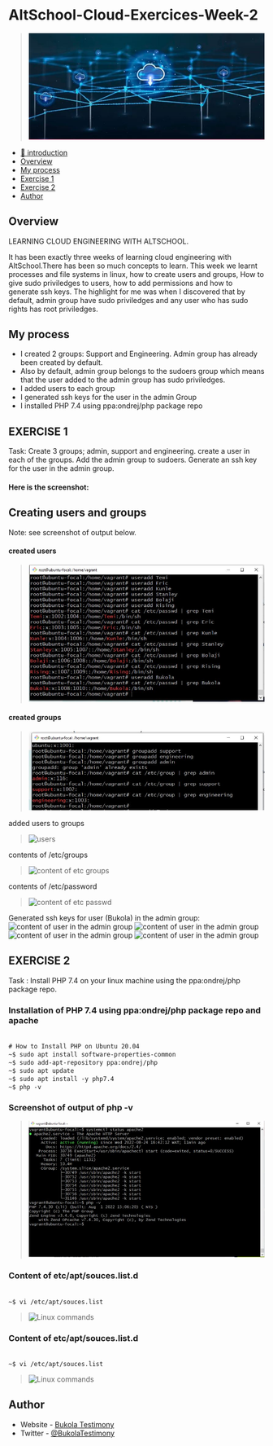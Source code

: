   # AltSchool-Cloud-Exercices-Week-2

> ![AltSchool Cloud Exercices](./cloud3.JPG)

- [📔 introduction](https://github.com/Bukola-Testimony/AltSchool-Cloud-Exercices)
- [Overview](#overview) 
- [My process](#my-process)
- [Exercise 1](#exercise-1)
- [Exercise 2](#exercise-2)
- [Author](#author)



## Overview
LEARNING CLOUD ENGINEERING WITH ALTSCHOOL.

It has been exactly three weeks of learning cloud engineering with AltSchool.There has been so much concepts to learn. This week we learnt processes and file systems in linux, how to create users and groups, How to give sudo priviledges to users, how to add permissions and how to generate ssh keys. 
The highlight for me was when I discovered that by default, admin group have sudo priviledges and any user who has sudo rights has root priviledges.



## My process
- I created 2 groups: Support and Engineering. Admin group has already been created by default.
- Also by default, admin group belongs to the sudoers group which means that the user added to the admin group has sudo priviledges.
- I added users to each group
- I generated ssh keys for the user in the admin Group
- I installed PHP 7.4 using ppa:ondrej/php package repo



## EXERCISE 1
Task: Create 3 groups; admin, support and engineering.
create a user in each of the groups.
Add the admin group to sudoers.
Generate an ssh key for the user in the admin group.



#### Here is the screenshot:

## Creating users and groups  
Note: see screenshot of output below.
<br/>

#### created users
> <img src="./exercise1/users.JPG" alt="groups">



#### created groups
> <img src="./exercise1/Capture.JPG" alt="groups">


added users to groups
> <img src=".exercise1/Group-users.JPG" alt="users">


contents of /etc/groups
> <img src=".exercise1/etc-group.JPG" alt="content of etc groups">


contents of /etc/password
> <img src=".exercise1/etc-passwd.JPG" alt="content of etc passwd">


Generated ssh keys for user (Bukola) in the admin group:
<img src=".exercise1/sshKeygen.JPG" alt="content of user in the admin group">
<img src=".exercise1/sshkeygen1.JPG" alt="content of user in the admin group">
<img src=".exercise1/pub-keys.JPG" alt="content of user in the admin group">
<img src=".exercise1/user-privatekey.JPG" alt="content of user in the admin group">




## EXERCISE 2
Task : Install PHP 7.4 on your linux machine using the ppa:ondrej/php package repo.


###  Installation of PHP 7.4 using ppa:ondrej/php package repo and apache

```console

# How to Install PHP on Ubuntu 20.04 
~$ sudo apt install software-properties-common
~$ sudo add-apt-repository ppa:ondrej/php
~$ sudo apt update
~$ sudo apt install -y php7.4
~$ php -v 

```

### Screenshot of output of php -v
> <img src="./exercise2/PHP.JPG" alt="linux commands">



### Content of etc/apt/souces.list.d

```console

~$ vi /etc/apt/souces.list 

```
> <img src="./exercise1/sources.list.JPG" alt="Linux commands">






### Content of etc/apt/souces.list.d
```console

~$ vi /etc/apt/souces.list 

```
> <img src="./exercise1/etc-apt-source.list.JPG" alt="Linux commands">




## Author

- Website - [Bukola Testimony](https://bukola-testimony.github.io/My-Portfolio-website/)
- Twitter - [@BukolaTestimony](https://twitter.com/BukolaTestimony)
